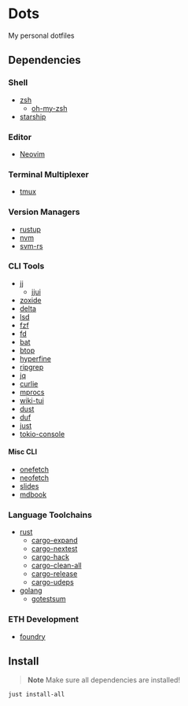 # Dots

My personal dotfiles

## Dependencies

### Shell
* [zsh](https://github.com/zsh-users/zsh)
  * [oh-my-zsh](https://github.com/ohmyzsh/ohmyzsh)
* [starship](https://starship.rs/)

### Editor
* [Neovim](https://github.com/neovim/neovim)

### Terminal Multiplexer
* [tmux](https://github.com/tmux/tmux)

### Version Managers
* [rustup](https://rustup.rs)
* [nvm](https://github.com/nvm-sh/nvm)
* [svm-rs](https://github.com/roynalnaruto/svm-rs)

### CLI Tools
* [jj](https://github.com/jj-vcs/jj)
  * [jjui](https://github.com/idursun/jjui)
* [zoxide](https://github.com/ajeetdsouza/zoxide)
* [delta](https://github.com/dandavison/delta)
* [lsd](https://github.com/Peltoche/lsd)
* [fzf](https://github.com/junegunn/fzf)
* [fd](https://github.com/sharkdp/fd)
* [bat](https://github.com/sharkdp/bat)
* [btop](https://github.com/aristocratos/btop)
* [hyperfine](https://github.com/sharkdp/hyperfine)
* [ripgrep](https://github.com/BurntSushi/ripgrep)
* [jq](https://github.com/stedolan/jq)
* [curlie](https://github.com/rs/curlie)
* [mprocs](https://github.com/pvolok/mprocs)
* [wiki-tui](https://github.com/Builditluc/wiki-tui)
* [dust](https://github.com/bootandy/dust)
* [duf](https://github.com/muesli/duf)
* [just](https://github.com/casey/just)
* [tokio-console](https://github.com/tokio-rs/console)

#### Misc CLI
* [onefetch](https://github.com/o2sh/onefetch)
* [neofetch](https://github.com/dylanaraps/neofetch)
* [slides](https://github.com/maaslalani/slides)
* [mdbook](https://github.com/rust-lang/mdBook)

### Language Toolchains
* [rust](https://rustup.rs/)
  * [cargo-expand](https://github.com/dtolnay/cargo-expand)
  * [cargo-nextest](https://nexte.st/)
  * [cargo-hack](https://github.com/taiki-e/cargo-hack)
  * [cargo-clean-all](https://github.com/dnlmlr/cargo-clean-all)
  * [cargo-release](https://github.com/crate-ci/cargo-release)
  * [cargo-udeps](https://github.com/est31/cargo-udeps)
* [golang](https://go.dev/learn/)
  * [gotestsum](https://github.com/gotestyourself/gotestsum)

### ETH Development
* [foundry](https://github.com/foundry-rs/foundry)

## Install

> **Note**
> Make sure all dependencies are installed!

```
just install-all
```
